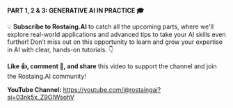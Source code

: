 **PART 1, 2 & 3: GENERATIVE AI IN PRACTICE 🎓**

💡 **Subscribe to Rostaing.AI** to catch all the upcoming parts, where we'll explore real-world applications and advanced tips to take your AI skills even further! Don’t miss out on this opportunity to learn and grow your expertise in AI with clear, hands-on tutorials. 👇

**Like 👍, comment 💬, and share** this video to support the channel and join the Rostaing.AI community!

**YouTube Channel:** https://youtube.com/@rostaingai?si=03nk5x_Z9OIWsohV

